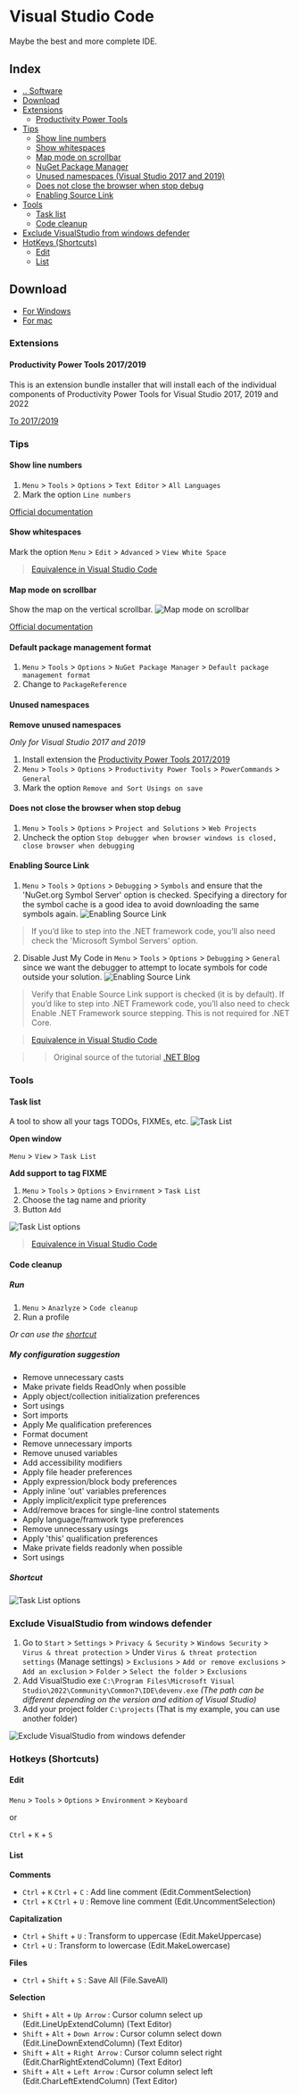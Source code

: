 # Visual Studio Code
Maybe the best and more complete IDE.



## Index
- [.. Software](/Software/README.md)
- [Download](#download)
- [Extensions](#extensions)
  - [Productivity Power Tools](#extensions-productivity-power-tools)
- [Tips](#tips)
  - [Show line numbers](#tips-show-line-numbers)
  - [Show whitespaces](#tips-show-whitespaces)
  - [Map mode on scrollbar](#tips-map-mode-scrollbar)
  - [NuGet Package Manager](#tips-nuget-package-manager)
  - [Unused namespaces (Visual Studio 2017 and 2019)](#tips-unused-namespaces)
  - [Does not close the browser when stop debug](#tips-does-not-close-the-browser-when-stop-debug)
  - [Enabling Source Link](#tips-enabling-source-link)
- [Tools](#tools)
  - [Task list](#tools-tasklist)
  - [Code cleanup](#tools-Code-cleanup)
- [Exclude VisualStudio from windows defender](#windows-defender)
- [HotKeys (Shortcuts)](#hotkeys)
  - [Edit](#hotkeys-edit)
  - [List](#hotkeys-list)


## Download <a name="download"></a>
- [For Windows](https://visualstudio.microsoft.com/vs/)
- [For mac](https://visualstudio.microsoft.com/thank-you-downloading-visual-studio-mac/?sku=communitymac&rel=16)



### Extensions <a name="extensions"></a>


#### Productivity Power Tools 2017/2019 <a name="extensions-productivity-power-tools"></a>
This is an extension bundle installer that will install each of the individual components of Productivity Power Tools for Visual Studio 2017, 2019 and 2022

[To 2017/2019](https://marketplace.visualstudio.com/items?itemName=VisualStudioPlatformTeam.ProductivityPowerPack2017)



### Tips <a name="tips"></a>


#### Show line numbers <a name="tips-show-line-numbers"></a>
1. `Menu` > `Tools` > `Options` > `Text Editor` > `All Languages`
2. Mark the option `Line numbers`

[Official documentation](https://docs.microsoft.com/en-us/visualstudio/ide/reference/how-to-display-line-numbers-in-the-editor?view=vs-2019)


#### Show whitespaces <a name="tips-show-whitespaces"></a>
Mark the option `Menu` > `Edit` > `Advanced` > `View White Space`
> [Equivalence in Visual Studio Code](./VisualStudioCode/README.md#tips-show-whitespaces)


#### Map mode on scrollbar <a name="tips-map-mode-scrollbar"></a>
Show the map on the vertical scrollbar.
![Map mode on scrollbar](/media/visualstudio-tips-map-scrollbar.png "Map mode on scrollbar")

[Official documentation](https://docs.microsoft.com/en-us/visualstudio/ide/how-to-track-your-code-by-customizing-the-scrollbar?view=vs-2022)



#### Default package management format <a name="tips-Default-package-management-format"></a>
1. `Menu` > `Tools` > `Options` > `NuGet Package Manager` > `Default package management format`
2. Change to `PackageReference`


#### Unused namespaces <a name="tips-unused-namespaces"></a>
**Remove unused namespaces**

_Only for Visual Studio 2017 and 2019_
1. Install extension the [Productivity Power Tools 2017/2019](#extensions-productivity-power-tools)
2. `Menu` > `Tools` > `Options` > `Productivity Power Tools` > `PowerCommands` > `General`
3. Mark the option `Remove and Sort Usings on save`


#### Does not close the browser when stop debug <a name="tips-does-not-close-the-browser-when-stop-debug"></a>
1. `Menu` > `Tools` > `Options` > `Project and Solutions` > `Web Projects`
2. Uncheck the option `Stop debugger when browser windows is closed, close browser when debugging`


#### Enabling Source Link <a name="tips-enabling-source-link"></a>
1. `Menu` > `Tools` > `Options` > `Debugging` > `Symbols` and ensure that the 'NuGet.org Symbol Server' option is checked. Specifying a directory for the symbol cache is a good idea to avoid downloading the same symbols again.
![Enabling Source Link](https://devblogs.microsoft.com/dotnet/wp-content/uploads/sites/10/2020/11/visual-studio-step-1.png "Enabling Source Link")
> If you’d like to step into the .NET framework code, you’ll also need check the 'Microsoft Symbol Servers' option.

2. Disable Just My Code in `Menu` > `Tools` > `Options` > `Debugging` > `General` since we want the debugger to attempt to locate symbols for code outside your solution.
![Enabling Source Link](https://devblogs.microsoft.com/dotnet/wp-content/uploads/sites/10/2020/11/visual-studio-step-2.png "Enabling Source Link")
> Verify that Enable Source Link support is checked (it is by default). If you’d like to step into .NET Framework code, you’ll also need to check Enable .NET Framework source stepping. This is not required for .NET Core.

> [Equivalence in Visual Studio Code](./VisualStudioCode/README.md#tips-enabling-source-link)

>> Original source of the tutorial [.NET Blog](https://devblogs.microsoft.com/dotnet/improving-debug-time-productivity-with-source-link/)



### Tools <a name="tools"></a>


#### Task list <a name="tools-tasklist"></a>
A tool to show all your tags TODOs, FIXMEs, etc.
![Task List](/media/visualstudio-tools-tasklist.png "Task List")

**Open window**

`Menu` > `View` > `Task List`

**Add support to tag FIXME**
1. `Menu` > `Tools` > `Options` > `Envirnment` > `Task List`
2. Choose the tag name and priority
2. Button `Add`

![Task List options](/media/visualstudio-tools-tasklist-options.png "Task List options")
> [Equivalence in Visual Studio Code](./VisualStudioCode/README.md#extensions-tasklist)


#### Code cleanup <a name="tools-Code-cleanup"></a>

##### Run
1. `Menu` > `Anazlyze` > `Code cleanup`
2. Run a profile

_Or can use the [shortcut](#tools-Code-cleanup-shortcut)_

##### My configuration suggestion
- Remove unnecessary casts
- Make private fields ReadOnly when possible
- Apply object/collection initialization preferences
- Sort usings
- Sort imports
- Apply Me qualification preferences
- Format document
- Remove unnecessary imports
- Remove unused variables
- Add accessibility modifiers
- Apply file header preferences
- Apply expression/block body preferences
- Apply inline 'out' variables preferences
- Apply implicit/explicit type preferences
- Add/remove braces for single-line control statements
- Apply language/framwork type preferences
- Remove unnecessary usings
- Apply 'this' qualification preferences
- Make private fields readonly when possible
- Sort usings

##### Shortcut <a name="tools-Code-cleanup-shortcut"></a>
![Task List options](/media/visualstudio-tools-code-cleanup.png "Task List options")



### Exclude VisualStudio from windows defender <a name="windows-defender"></a>
1. Go to `Start` > `Settings` > `Privacy & Security` > `Windows Security` > `Virus & threat protection` > Under `Virus & threat protection settings` (Manage settings) > `Exclusions` > `Add or remove exclusions` > `Add an exclusion` > `Folder` > `Select the folder` > `Exclusions`
2. Add VisualStudio exe `C:\Program Files\Microsoft Visual Studio\2022\Community\Common7\IDE\devenv.exe` *(The path can be different depending on the version and edition of Visual Studio)*
3. Add your project folder `C:\projects` (That is my example, you can use another folder)

![Exclude VisualStudio from windows defender](/media/vs-windows-defender.png "Exclude VisualStudio from windows defender")



### Hotkeys (Shortcuts)<a name="hotkeys"></a>

#### Edit <a name="hotkeys-edit"></a>
`Menu` > `Tools` > `Options` > `Environment` > `Keyboard`

or

`Ctrl` + `K` + `S`


#### List <a name="hotkeys-list"></a>

**Comments**
- `Ctrl` + `K` `Ctrl` + `C` : Add line comment (Edit.CommentSelection)
- `Ctrl` + `K` `Ctrl` + `U` : Remove line comment (Edit.UncommentSelection)

**Capitalization**
- `Ctrl` + `Shift` + `U` : Transform to uppercase (Edit.MakeUppercase)
- `Ctrl` + `U` : Transform to lowercase (Edit.MakeLowercase)

**Files**
- `Ctrl` + `Shift` + `S` : Save All (File.SaveAll)

**Selection**
- `Shift` + `Alt` + `Up Arrow` : Cursor column select up (Edit.LineUpExtendColumn) (Text Editor)
- `Shift` + `Alt` + `Down Arrow` : Cursor column select down (Edit.LineDownExtendColumn) (Text Editor)
- `Shift` + `Alt` + `Right Arrow` : Cursor column select right (Edit.CharRightExtendColumn) (Text Editor)
- `Shift` + `Alt` + `Left Arrow` : Cursor column select left (Edit.CharLeftExtendColumn) (Text Editor)